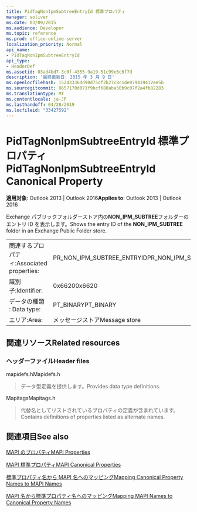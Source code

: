 ```yaml
---
title: PidTagNonIpmSubtreeEntryId 標準プロパティ
manager: soliver
ms.date: 03/09/2015
ms.audience: Developer
ms.topic: reference
ms.prod: office-online-server
localization_priority: Normal
api_name:
- PidTagNonIpmSubtreeEntryId
api_type:
- HeaderDef
ms.assetid: 03ad4bd7-3c0f-4355-9a19-51c99e6c6f7d
description: '最終更新日: 2015 年 3 月 9 日'
ms.openlocfilehash: 15243336dd90d75df2b27c8c1de079419412ee5b
ms.sourcegitcommit: 8657170d071f9bcf680aba50b9c07f2a4fb82283
ms.translationtype: MT
ms.contentlocale: ja-JP
ms.lasthandoff: 04/28/2019
ms.locfileid: "33427592"
---
```

# <a name="pidtagnonipmsubtreeentryid-canonical-property"></a><span data-ttu-id="a2323-103">PidTagNonIpmSubtreeEntryId 標準プロパティ</span><span class="sxs-lookup"><span data-stu-id="a2323-103">PidTagNonIpmSubtreeEntryId Canonical Property</span></span>

  
  
<span data-ttu-id="a2323-104">**適用対象**: Outlook 2013 | Outlook 2016</span><span class="sxs-lookup"><span data-stu-id="a2323-104">**Applies to**: Outlook 2013 | Outlook 2016</span></span> 
  
<span data-ttu-id="a2323-105">Exchange パブリックフォルダーストア内の**NON_IPM_SUBTREE**フォルダーのエントリ ID を表示します。</span><span class="sxs-lookup"><span data-stu-id="a2323-105">Shows the entry ID of the **NON_IPM_SUBTREE** folder in an Exchange Public Folder store.</span></span> 
  
|||
|:-----|:-----|
|<span data-ttu-id="a2323-106">関連するプロパティ:</span><span class="sxs-lookup"><span data-stu-id="a2323-106">Associated properties:</span></span>  <br/> |<span data-ttu-id="a2323-107">PR_NON_IPM_SUBTREE_ENTRYID</span><span class="sxs-lookup"><span data-stu-id="a2323-107">PR_NON_IPM_SUBTREE_ENTRYID</span></span>  <br/> |
|<span data-ttu-id="a2323-108">識別子:</span><span class="sxs-lookup"><span data-stu-id="a2323-108">Identifier:</span></span>  <br/> |<span data-ttu-id="a2323-109">0x6620</span><span class="sxs-lookup"><span data-stu-id="a2323-109">0x6620</span></span>  <br/> |
|<span data-ttu-id="a2323-110">データの種類 : </span><span class="sxs-lookup"><span data-stu-id="a2323-110">Data type:</span></span>  <br/> |<span data-ttu-id="a2323-111">PT_BINARY</span><span class="sxs-lookup"><span data-stu-id="a2323-111">PT_BINARY</span></span>  <br/> |
|<span data-ttu-id="a2323-112">エリア:</span><span class="sxs-lookup"><span data-stu-id="a2323-112">Area:</span></span>  <br/> |<span data-ttu-id="a2323-113">メッセージストア</span><span class="sxs-lookup"><span data-stu-id="a2323-113">Message store</span></span>  <br/> |
   
## <a name="related-resources"></a><span data-ttu-id="a2323-114">関連リソース</span><span class="sxs-lookup"><span data-stu-id="a2323-114">Related resources</span></span>

### <a name="header-files"></a><span data-ttu-id="a2323-115">ヘッダーファイル</span><span class="sxs-lookup"><span data-stu-id="a2323-115">Header files</span></span>

<span data-ttu-id="a2323-116">mapidefs.h</span><span class="sxs-lookup"><span data-stu-id="a2323-116">Mapidefs.h</span></span>
  
> <span data-ttu-id="a2323-117">データ型定義を提供します。</span><span class="sxs-lookup"><span data-stu-id="a2323-117">Provides data type definitions.</span></span>
    
<span data-ttu-id="a2323-118">Mapitags</span><span class="sxs-lookup"><span data-stu-id="a2323-118">Mapitags.h</span></span>
  
> <span data-ttu-id="a2323-119">代替名としてリストされているプロパティの定義が含まれています。</span><span class="sxs-lookup"><span data-stu-id="a2323-119">Contains definitions of properties listed as alternate names.</span></span>
    
## <a name="see-also"></a><span data-ttu-id="a2323-120">関連項目</span><span class="sxs-lookup"><span data-stu-id="a2323-120">See also</span></span>



[<span data-ttu-id="a2323-121">MAPI のプロパティ</span><span class="sxs-lookup"><span data-stu-id="a2323-121">MAPI Properties</span></span>](mapi-properties.md)
  
[<span data-ttu-id="a2323-122">MAPI 標準プロパティ</span><span class="sxs-lookup"><span data-stu-id="a2323-122">MAPI Canonical Properties</span></span>](mapi-canonical-properties.md)
  
[<span data-ttu-id="a2323-123">標準プロパティ名から MAPI 名へのマッピング</span><span class="sxs-lookup"><span data-stu-id="a2323-123">Mapping Canonical Property Names to MAPI Names</span></span>](mapping-canonical-property-names-to-mapi-names.md)
  
[<span data-ttu-id="a2323-124">MAPI 名から標準プロパティ名へのマッピング</span><span class="sxs-lookup"><span data-stu-id="a2323-124">Mapping MAPI Names to Canonical Property Names</span></span>](mapping-mapi-names-to-canonical-property-names.md)

